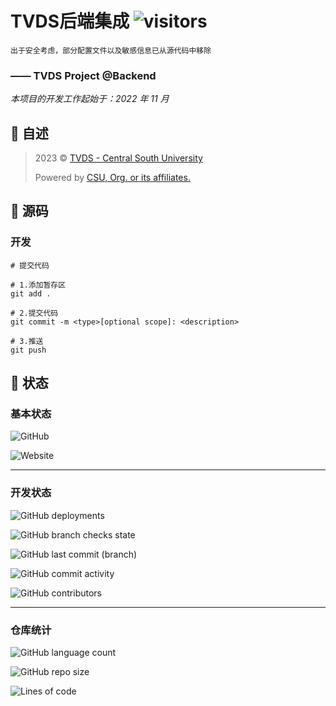 # TVDS后端集成 ![visitors](https://visitor-badge.glitch.me/badge?page_id=Kwanhooo.TVDS-Backend)

`出于安全考虑，部分配置文件以及敏感信息已从源代码中移除`
### —— TVDS Project @Backend

_本项目的开发工作起始于：2022 年 11 月_

## 📔 自述

> 2023 © [TVDS - Central South University](https://tvds.0xCAFEBABE.cn)
>
> Powered by [CSU, Org. or its affiliates.](https://github.com/Kwanhooo/TVDS-Backend)

## 🦾 源码

### 开发

```shell
# 提交代码

# 1.添加暂存区
git add .

# 2.提交代码
git commit -m <type>[optional scope]: <description>

# 3.推送
git push
```

## 🏃 状态

### 基本状态

![GitHub](https://img.shields.io/github/license/Kwanhooo/TVDS-Backend?style=for-the-badge)

![Website](https://img.shields.io/website?label=prod-services&style=for-the-badge&url=https://tvds.0xcafebabe.cn)

---

### 开发状态

![GitHub deployments](https://img.shields.io/github/deployments/Kwanhooo/TVDS-Backend/Production?label=Dev-Env%20deploy&style=for-the-badge)

![GitHub branch checks state](https://img.shields.io/github/checks-status/Kwanhooo/TVDS-Backend/main?label=master%20%E5%88%86%E6%94%AF%E6%A3%80%E6%9F%A5&style=for-the-badge)

![GitHub last commit (branch)](https://img.shields.io/github/last-commit/Kwanhooo/TVDS-Backend/main?style=for-the-badge)

![GitHub commit activity](https://img.shields.io/github/commit-activity/w/Kwanhooo/TVDS-Backend?style=for-the-badge)

![GitHub contributors](https://img.shields.io/github/contributors/Kwanhooo/TVDS-Backend?style=for-the-badge)

---

### 仓库统计

![GitHub language count](https://img.shields.io/github/languages/count/Kwanhooo/TVDS-Backend?style=for-the-badge)

![GitHub repo size](https://img.shields.io/github/repo-size/Kwanhooo/TVDS-Backend?style=for-the-badge)

![Lines of code](https://img.shields.io/tokei/lines/github/Kwanhooo/TVDS-Backend?style=for-the-badge)
